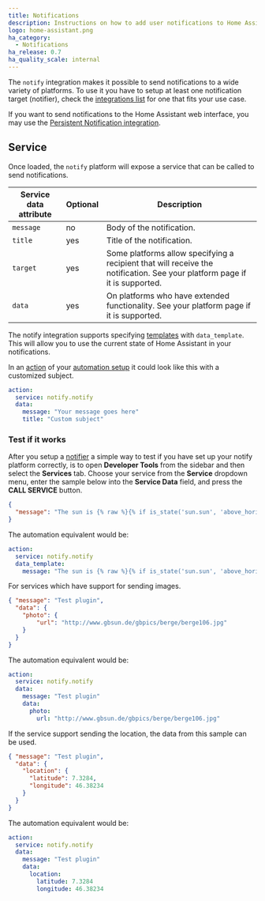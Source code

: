 ```yaml
---
title: Notifications
description: Instructions on how to add user notifications to Home Assistant.
logo: home-assistant.png
ha_category:
  - Notifications
ha_release: 0.7
ha_quality_scale: internal
---
```


The `notify` integration makes it possible to send notifications to a wide variety of platforms. To use it you have to setup at least one notification target (notifier), check the [integrations list](/integrations/#notifications) for one that fits your use case.

If you want to send notifications to the Home Assistant web interface, you may use the [Persistent Notification integration](/integrations/persistent_notification/).

## Service

Once loaded, the `notify` platform will expose a service that can be called to send notifications.

| Service data attribute | Optional | Description |
| ---------------------- | -------- | ----------- |
| `message`              |       no | Body of the notification.
| `title`                |      yes | Title of the notification.
| `target`               |      yes | Some platforms allow specifying a recipient that will receive the notification. See your platform page if it is supported.
| `data`                 |      yes | On platforms who have extended functionality. See your platform page if it is supported.

The notify integration supports specifying [templates](/topics/templating/) with `data_template`. This will allow you to use the current state of Home Assistant in your notifications.

In an [action](/getting-started/automation-action/) of your [automation setup](/getting-started/automation/) it could look like this with a customized subject.

```yaml
action:
  service: notify.notify
  data:
    message: "Your message goes here"
    title: "Custom subject"
```

### Test if it works

After you setup a [notifier](/integrations/#notifications) a simple way to test if you have set up your notify platform correctly, is to open **Developer Tools** from the sidebar and then select the  **Services** tab. Choose your service from the **Service** dropdown menu, enter the sample below into the **Service Data** field, and press the **CALL SERVICE** button.

```json
{
  "message": "The sun is {% raw %}{% if is_state('sun.sun', 'above_horizon') %}up{% else %}down{% endif %}{% endraw %}!"
}
```

The automation equivalent would be:

```yaml
action:
  service: notify.notify
  data_template:
    message: "The sun is {% raw %}{% if is_state('sun.sun', 'above_horizon') %}up{% else %}down{% endif %}{% endraw %}!"
```

For services which have support for sending images.

```json
{ "message": "Test plugin",
  "data": {
    "photo": {
        "url": "http://www.gbsun.de/gbpics/berge/berge106.jpg"
    }
  }
}
```

The automation equivalent would be:

```yaml
action:
  service: notify.notify
  data:
    message: "Test plugin"
    data:
      photo:
        url: "http://www.gbsun.de/gbpics/berge/berge106.jpg"
```


If the service support sending the location, the data from this sample can be used.

```json
{ "message": "Test plugin",
  "data": {
    "location": {
      "latitude": 7.3284,
      "longitude": 46.38234
    }
  }
}
```

The automation equivalent would be:

```yaml
action:
  service: notify.notify
  data:
    message: "Test plugin"
    data:
      location:
        latitude: 7.3284
        longitude: 46.38234
```
